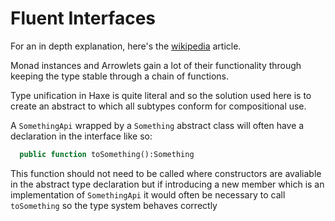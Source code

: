 # Fluent Interfaces

For an in depth explanation, here's the [wikipedia](https://en.wikipedia.org/wiki/Fluent_interface) article.
 
Monad instances and Arrowlets gain a lot of their functionality through keeping the type stable through a chain of functions.

Type unification in Haxe is quite literal and so the solution used here is to create an abstract to which all subtypes conform for compositional use.

A `SomethingApi` wrapped by a `Something` abstract class will often have a declaration in the interface like so:

```haxe
  public function toSomething():Something
```

This function should not need to be called where constructors are avaliable in the abstract type declaration but if introducing a new member which is an implementation of `SomethingApi` it would often be necessary to call `toSomething` so the type system behaves correctly
